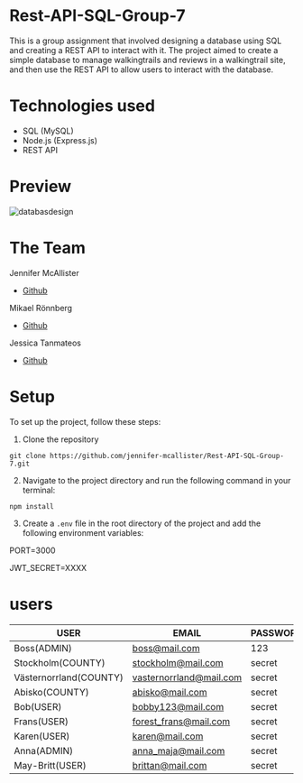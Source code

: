 ﻿# Rest-API-SQL-Group-7

This is a group assignment that involved designing a database using SQL and creating a REST API to interact with it. The project aimed to create a simple database to manage walkingtrails and reviews in a walkingtrail site, and then use the REST API to allow users to interact with the database.

# Technologies used

- SQL (MySQL)
- Node.js (Express.js)
- REST API

# Preview

![databasdesign](https://user-images.githubusercontent.com/113436760/223411922-8f252084-5631-4a1c-8735-fa244567c1da.png)

# The Team

Jennifer McAllister

- [Github](https://github.com/jennifer-mcallister)

Mikael Rönnberg

- [Github](https://github.com/Mikael-Ronnberg)

Jessica Tanmateos

- [Github](https://github.com/jankosdanka)

# Setup

To set up the project, follow these steps:

1.  Clone the repository

`git clone https://github.com/jennifer-mcallister/Rest-API-SQL-Group-7.git`

2.  Navigate to the project directory and run the following command in your terminal:

`npm install`

3.  Create a `.env` file in the root directory of the project and add the following environment variables:

PORT=3000

JWT_SECRET=XXXX

# users

| USER                   | EMAIL                       | PASSWORD |
| ---------------------- | --------------------------- | -------- |
| Boss(ADMIN)            | boss@mail.com               | 123      |
| Stockholm(COUNTY)      | stockholm@mail.com          | secret   |
| Västernorrland(COUNTY) | vasternorrland@mail.com     | secret   |
| Abisko(COUNTY)         | abisko@mail.com             | secret   |
| Bob(USER)              | bobby123@mail.com           | secret   |
| Frans(USER)            | forest_frans@mail.com       | secret   |
| Karen(USER)            | karen@mail.com              | secret   |
| Anna(ADMIN)            | anna_maja@mail.com          | secret   |
| May-Britt(USER)        | brittan@mail.com            | secret   |
